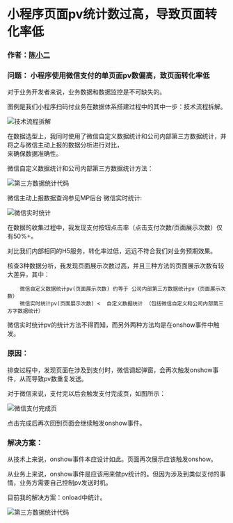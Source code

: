 # 小程序页面pv统计数过高，导致页面转化率低

### 作者：[陈小二](https://github.com/chenyaoswu)

### 问题： 小程序使用微信支付的单页面pv数偏高，致页面转化率低

对于业务开发者来说，业务数据和数据监控是不可缺失的。

图例是我们小程序扫码付业务在数据体系搭建过程中的其中一步：技术流程拆解。


![技术流程拆解](https://github.com/find-xcx-bugs/xcx-bugs-list/blob/master/images/3-qrcode.png)


在数据选型上，我同时使用了微信自定义数据统计和公司内部第三方数据统计，并将之与微信主动上报的数据分析进行对比，  
来确保数据准确性。

微信自定义数据统计和公司内部第三方数据统计方法：

![第三方数据统计代码](https://github.com/find-xcx-bugs/xcx-bugs-list/blob/master/images/3-onshow-report.png)

微信主动上报数据查询参见MP后台 微信实时统计:

![微信实时统计](https://github.com/find-xcx-bugs/xcx-bugs-list/blob/master/images/3-mp-data.png)


在数据的收集过程中，我发现支付按钮点击率（点击支付次数/页面展示次数）仅有50%+。

对比我们内部相同的H5服务，转化率过低，远远不符合我们对业务预期效果。

核查3种数据分析，我发现页面展示次数过高，并且三种方法的页面展示次数有较大差异，其中：

        微信自定义数据统计pv(页面展示次数) 约等于 公司内部第三方数据统计pv（页面展示次数）
        微信实时统计pv(页面展示次数) <  自定义数据统计 （包括微信自定义和公司内部第三方字数据统计）

微信实时统计pv的统计方法不得而知，而另外两种方法均是在onshow事件中触发。



### 原因：
排查过程中，发现页面在涉及到支付时，微信调起弹窗，会再次触发onshow事件，从而导致pv数重复发送。

对于微信来说，支付完以后会触发支付完成页，如图所示：

![微信支付完成页](https://github.com/find-xcx-bugs/xcx-bugs-list/blob/master/images/3-wechat-success.jpg)

点击完成后再次回到页面会继续触发onshow事件。

### 解决方案：
从技术上来说，onshow事件本应设计如此。页面再次展示应该触发onshow。

从业务上来说，onshow事件是应该用来做pv统计的。但因为涉及到类似支付的事情，业务方需要自己控制pv发送时机。

目前我的解决方案：onload中统计。

![第三方数据统计代码](https://github.com/find-xcx-bugs/xcx-bugs-list/blob/master/images/3-onload-report.png)




